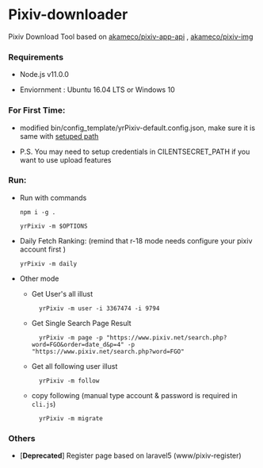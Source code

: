 # Pixiv-downloader

Pixiv Download Tool based on [akameco/pixiv-app-api](https://github.com/akameco/pixiv-app-api) , [akameco/pixiv-img](https://github.com/akameco/pixiv-img)

### Requirements 

* Node.js v11.0.0

* Enviornment : Ubuntu 16.04 LTS or Windows 10

### For First Time:

* modified bin/config_template/yrPixiv-default.config.json, make sure it is same with [setuped path](https://github.com/yanagiragi/Pixiv-Downloader/blob/master/bin/cli.js#L7)
    
* P.S. You may need to setup credentials in CILENTSECRET_PATH if you want to use upload features
    
### Run:

* Run with commands

    `npm i -g .`
    
    `yrPixiv -m $OPTIONS`

* Daily Fetch Ranking: (remind that r-18 mode needs configure your pixiv account first )

    `yrPixiv -m daily`
    
* Other mode

    * Get User's all illust

            yrPixiv -m user -i 3367474 -i 9794
    
    * Get Single Search Page Result
    
            yrPixiv -m page -p "https://www.pixiv.net/search.php?word=FGO&order=date_d&p=4" -p "https://www.pixiv.net/search.php?word=FGO"
    
    * Get all following user illust
    
            yrPixiv -m follow
    
    * copy following (manual type account & password is required in `cli.js`)
    
            yrPixiv -m migrate

### Others

* [**Deprecated**] Register page based on laravel5 (www/pixiv-register)
